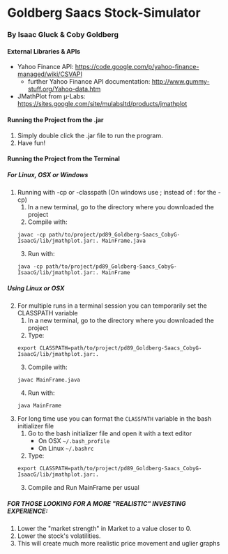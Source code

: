 Goldberg Saacs Stock-Simulator
===============================
### By Isaac Gluck & Coby Goldberg 

####  External Libraries & APIs 
- Yahoo Finance API: https://code.google.com/p/yahoo-finance-managed/wiki/CSVAPI
	- further Yahoo Finance API documentation: http://www.gummy-stuff.org/Yahoo-data.htm
- JMathPlot from µ-Labs: https://sites.google.com/site/mulabsltd/products/jmathplot

#### Running the Project from the .jar
1. Simply double click the .jar file to run the program.
2. Have fun!

#### Running the Project from the Terminal
##### For Linux, OSX or Windows
1. Running with -cp or -classpath (On windows use ; instead of : for the -cp)
	1. In a new terminal, go to the directory where you downloaded the project
	2. Compile with: 
	```
	javac -cp path/to/project/pd89_Goldberg-Saacs_CobyG-IsaacG/lib/jmathplot.jar:. MainFrame.java
	```
	3. Run with: 
	```
	java -cp path/to/project/pd89_Goldberg-Saacs_CobyG-IsaacG/lib/jmathplot.jar:. MainFrame
	```

##### Using Linux or OSX

2. For multiple runs in a terminal session you can temporarily set the CLASSPATH variable
	1. In a new terminal, go to the directory where you downloaded the project
	2. Type: 
	```
	export CLASSPATH=path/to/project/pd89_Goldberg-Saacs_CobyG-IsaacG/lib/jmathplot.jar:.
	```
	3. Compile with: 
	```
	javac MainFrame.java
	```
	4. Run with: 
	```
	java MainFrame
	```
3. For long time use you can format the `CLASSPATH` variable in the bash initializer file
	1. Go to the bash initializer file and open it with a text editor
		- On OSX `~/.bash_profile`
		- On Linux `~/.bashrc`
	2. Type: 
	```
	export CLASSPATH=path/to/project/pd89_Goldberg-Saacs_CobyG-IsaacG/lib/jmathplot.jar:.
	```
	3. Compile and Run MainFrame per usual

##### FOR THOSE LOOKING FOR A MORE "REALISTIC" INVESTING EXPERIENCE:
1. Lower the "market strength" in Market to a value closer to 0.
2. Lower the stock's volatilities.
3. This will create much more realistic price movement and uglier graphs
